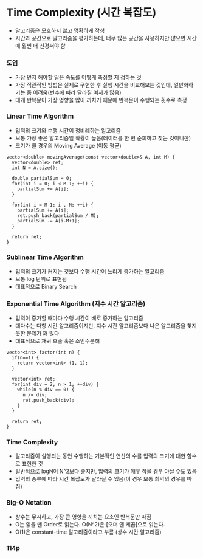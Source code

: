 # Time Complexity (시간 복잡도)

- 알고리즘은 모호하지 않고 명확하게 작성
- 시간과 공간으로 알고리즘을 평가하는데, 너무 많은 공간을 사용하지만 않으면 시간에 훨씬 더 신경써야 함

### 도입

- 가장 먼저 해야할 일은 속도를 어떻게 측정할 지 정하는 것
- 가장 직관적인 방법은 실제로 구현한 후 실행 시간을 비교해보는 것인데, 일반화하기는 좀 어려움(변수에 따라 달라질 여지가 많음)
- 대개 반복문이 가장 영향을 많이 끼치기 때문에 반복문이 수행되는 횟수로 측정

### Linear Time Algorithm

- 입력의 크기와 수행 시간이 정비례하는 알고리즘
- 보통 가장 좋은 알고리즘일 확률이 높음(데이터를 한 번 순회하고 찾는 것이니깐)
- 크기가 클 경우의 Moving Average (이동 평균)
~~~
vector<double> movingAverage(const vector<double>& A, int M) {
  vector<double> ret;
  int N = A.size();
  
  double partialSum = 0;
  for(int i = 0; i < M-1; ++i) {
    partialSum += A[i];
  }
  
  for(int i = M-1; i , N; ++i) {
    partialSum += A[i];
    ret.push_back(partialSum / M);
    partialSum -= A[i-M+1];
  }
  
  return ret;
}
~~~

### Sublinear Time Algorithm

- 입력의 크기가 커지는 것보다 수행 시간이 느리게 증가하는 알고리즘
- 보통 log 단위로 표현됨
- 대표적으로 Binary Search

### Exponential Time Algorithm (지수 시간 알고리즘)

- 입력이 증가할 때마다 수행 시간이 배로 증가하는 알고리즘
- 대다수는 다항 시간 알고리즘이지만, 지수 시간 알고리즘보다 나은 알고리즘을 찾지 못한 문제가 꽤 많다
- 대표적으로 재귀 호출 혹은 소인수분해
~~~
vector<int> factor(int n) {
  if(n==1) {
    return vector<int> (1, 1);
  }
  
  vector<int> ret;
  for(int div = 2; n > 1; ++div) {
    while(n % div == 0) {
      n /= div;
      ret.push_back(div);
    }
  }
  
  return ret;
}
~~~

### Time Complexity

- 알고리즘이 실행되는 동안 수행하는 기본적인 연산의 수를 입력의 크기에 대한 함수로 표현한 것
- 일반적으로 logN이 N^2보다 좋지만, 입력의 크기가 매우 작을 경우 아닐 수도 있음
- 입력의 종류에 따라 시간 복잡도가 달라질 수 있음(이 경우 보통 최악의 경우를 따짐)

### Big-O Notation

- 상수는 무시하고, 가장 큰 영향을 끼치는 요소인 반복문만 따짐
- O는 읽을 땐 Order로 읽는다. O(N^2)은 [오더 엔 제곱]으로 읽는다.
- O(1)은 constant-time 알고리즘이라고 부름 (상수 시간 알고리즘)

### 114p
